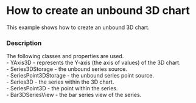 # How to create an unbound 3D chart


<p>This example shows how to create an unbound 3D chart.</p>


<h3>Description</h3>

<p>The following classes and properties are used.<br>- YAxis3D - represents the Y-axis (the axis of values) of the 3D chart.<br>- Series3DStorage - the unbound series source.<br>- SeriesPoint3DStorage - the unbound series point source.<br>- Series3D - the series within the 3D chart.<br>- SeriesPoint3D - the point within the series.<br>- Bar3DSeriesView - the bar series view of the series.</p>

<br/>


